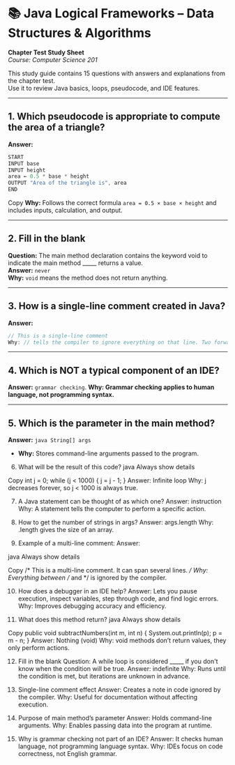 # 📚 Java Logical Frameworks – Data Structures & Algorithms  
**Chapter Test Study Sheet**  
*Course: Computer Science 201*

This study guide contains 15 questions with answers and explanations from the chapter test.  
Use it to review Java basics, loops, pseudocode, and IDE features.

---

## 1. Which pseudocode is appropriate to compute the area of a triangle?
**Answer:**
```java
START
INPUT base
INPUT height
area ← 0.5 * base * height
OUTPUT "Area of the triangle is", area
END
```

Copy
**Why:** Follows the correct formula `area = 0.5 × base × height` and includes inputs, calculation, and output.

---

## 2. Fill in the blank  
**Question:** The main method declaration contains the keyword void to indicate the main method _____ returns a value.  
**Answer:** `never`  
**Why:** `void` means the method does not return anything.

---

## 3. How is a single-line comment created in Java?  
**Answer:**
```java
// This is a single-line comment
Why: // tells the compiler to ignore everything on that line. Two forward slashes
```

---

## 4. Which is NOT a typical component of an IDE?

**Answer:** `grammar checking`.
**Why: Grammar checking applies to human language, not programming syntax.**

---

## 5. Which is the parameter in the main method?
**Answer:** ```java String[] args```

* **Why:** Stores command-line arguments passed to the program.

6. What will be the result of this code?
java
Always show details

Copy
int j = 0;
while (j < 1000) {
    j = j - 1;
}
Answer: Infinite loop
Why: j decreases forever, so j < 1000 is always true.

7. A Java statement can be thought of as which one?
Answer: instruction
Why: A statement tells the computer to perform a specific action.

8. How to get the number of strings in args?
Answer: args.length
Why: .length gives the size of an array.

9. Example of a multi-line comment:
Answer:

java
Always show details

Copy
/*
 This is a multi-line comment.
 It can span several lines.
*/
Why: Everything between /* and */ is ignored by the compiler.

10. How does a debugger in an IDE help?
Answer: Lets you pause execution, inspect variables, step through code, and find logic errors.
Why: Improves debugging accuracy and efficiency.

11. What does this method return?
java
Always show details

Copy
public void subtractNumbers(int m, int n) {
    System.out.println(p);
    p = m - n;
}
Answer: Nothing (void)
Why: void methods don’t return values, they only perform actions.

12. Fill in the blank
Question: A while loop is considered _____ if you don't know when the condition will be true.
Answer: indefinite
Why: Runs until the condition is met, but iterations are unknown in advance.

13. Single-line comment effect
Answer: Creates a note in code ignored by the compiler.
Why: Useful for documentation without affecting execution.

14. Purpose of main method’s parameter
Answer: Holds command-line arguments.
Why: Enables passing data into the program at runtime.

15. Why is grammar checking not part of an IDE?
Answer: It checks human language, not programming language syntax.
Why: IDEs focus on code correctness, not English grammar.



